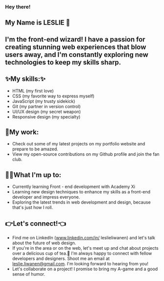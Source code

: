 ### Hey there! 
## My Name is ****LESLIE**** 👋
## I'm the front-end wizard! I have a passion for creating stunning web experiences that blow users away, and I'm constantly exploring new technologies to keep my skills sharp.
## :sparkles:My skills::sparkles:
* HTML (my first love)
* CSS (my favorite way to express myself)
* JavaScript (my trusty sidekick)
* Git (my partner in version control)
* UI/UX design (my secret weapon)
* Responsive design (my specialty)

## :seedling:My work:
* Check out some of my latest projects on my portfolio website and prepare to be amazed.
* View my open-source contributions on my Github profile and join the fan club.
## :ok_woman:What I'm up to:
* Currently learning Front - end development with Academy Xi
* Learning new design techniques to enhance my skills as a front-end developer and impress everyone.
* Exploring the latest trends in web development and design, because that's just how I roll.
## :point_right:Let's connect!:point_left:
* Find me on LinkedIn (www.linkedin.com/in/ 
leslieliwanen) and let's talk about the future of web design.
* If you're in the area or on the web, let's meet up and chat about projects over a delicious cup of tea.:beers: I'm always happy to connect with fellow developers and designers. Shoot me an email at leslie.liwanen@gmail.com. I'm looking forward to hearing from you!
* Let's collaborate on a project! I promise to bring my A-game and a good sense of humor.
